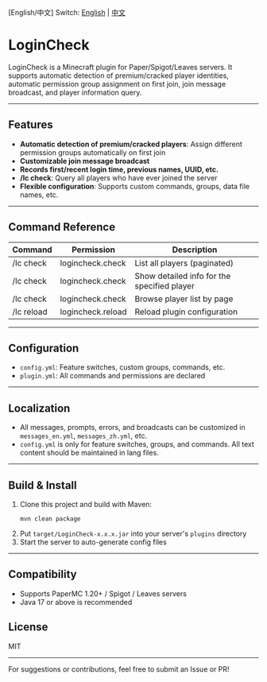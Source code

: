 [English/中文] Switch: [English](README_en.md) | [中文](README.md)

# LoginCheck

LoginCheck is a Minecraft plugin for Paper/Spigot/Leaves servers. It supports automatic detection of premium/cracked player identities, automatic permission group assignment on first join, join message broadcast, and player information query.

---

## Features

- **Automatic detection of premium/cracked players**: Assign different permission groups automatically on first join
- **Customizable join message broadcast**
- **Records first/recent login time, previous names, UUID, etc.**
- **/lc check**: Query all players who have ever joined the server
- **Flexible configuration**: Supports custom commands, groups, data file names, etc.

---

## Command Reference

| Command                      | Permission          | Description                                 |
|------------------------------|---------------------|---------------------------------------------|
| /lc check                    | logincheck.check    | List all players (paginated)                |
| /lc check <player>           | logincheck.check    | Show detailed info for the specified player |
| /lc check <page>             | logincheck.check    | Browse player list by page                  |
| /lc reload                   | logincheck.reload   | Reload plugin configuration                 |

---

## Configuration

- `config.yml`: Feature switches, custom groups, commands, etc.
- `plugin.yml`: All commands and permissions are declared

---

## Localization

- All messages, prompts, errors, and broadcasts can be customized in `messages_en.yml`, `messages_zh.yml`, etc.
- `config.yml` is only for feature switches, groups, and commands. All text content should be maintained in lang files.

---


## Build & Install

1. Clone this project and build with Maven:
   ```shell
   mvn clean package
   ```
2. Put `target/LoginCheck-x.x.x.jar` into your server's `plugins` directory
3. Start the server to auto-generate config files

---

## Compatibility

- Supports PaperMC 1.20+ / Spigot / Leaves servers
- Java 17 or above is recommended

## License

MIT

---

For suggestions or contributions, feel free to submit an Issue or PR!